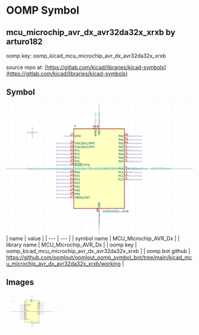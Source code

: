 # OOMP Symbol  
## mcu_microchip_avr_dx_avr32da32x_xrxb  by arturo182  
  
oomp key: oomp_kicad_mcu_microchip_avr_dx_avr32da32x_xrxb  
  
source repo at: [https://gitlab.com/kicad/libraries/kicad-symbols](https://gitlab.com/kicad/libraries/kicad-symbols)  
## Symbol  
  
[![working.png](working_600.png)](working.png)  
| name | value | 
| --- | --- | 
| symbol name | MCU_Microchip_AVR_Dx | 
| library name | MCU_Microchip_AVR_Dx | 
| oomp key | oomp_kicad_mcu_microchip_avr_dx_avr32da32x_xrxb | 
| oomp bot github | https://github.com/oomlout/oomlout_oomp_symbol_bot/tree/main/kicad_mcu_microchip_avr_dx_avr32da32x_xrxb/working | 
## Images  
  
[![working.png](working_140.png)](working.png)  

